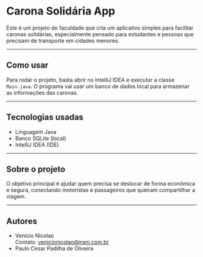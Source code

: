 # Carona Solidária App

Este é um projeto de faculdade que cria um aplicativo simples para facilitar caronas solidárias, especialmente pensado para estudantes e pessoas que precisam de transporte em cidades menores.

---

## Como usar

Para rodar o projeto, basta abrir no IntelliJ IDEA e executar a classe `Main.java`. O programa vai usar um banco de dados local para armazenar as informações das caronas.

---

## Tecnologias usadas

- Linguagem Java
- Banco SQLite (local)
- IntelliJ IDEA (IDE)

---

## Sobre o projeto

O objetivo principal é ajudar quem precisa se deslocar de forma econômica e segura, conectando motoristas e passageiros que queiram compartilhar a viagem.

---

## Autores

- Venicio Nicolao  
  Contato: venicionicolao@irani.com.br
- Paulo Cesar Padilha de Oliveira